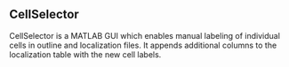 ## CellSelector

CellSelector is a MATLAB GUI which enables manual labeling of individual cells in outline and localization files. It appends additional columns to the localization table with the new cell labels.